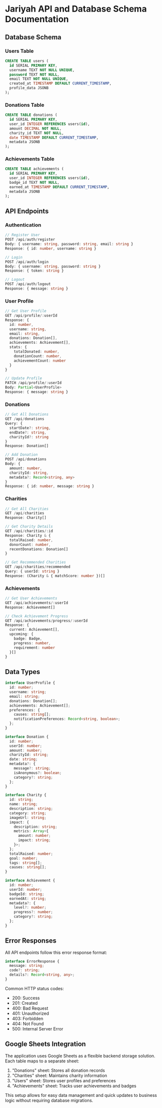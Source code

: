# Jariyah API and Database Schema Documentation

## Database Schema

### Users Table
```sql
CREATE TABLE users (
  id SERIAL PRIMARY KEY,
  username TEXT NOT NULL UNIQUE,
  password TEXT NOT NULL,
  email TEXT NOT NULL UNIQUE,
  created_at TIMESTAMP DEFAULT CURRENT_TIMESTAMP,
  profile_data JSONB
);
```

### Donations Table
```sql
CREATE TABLE donations (
  id SERIAL PRIMARY KEY,
  user_id INTEGER REFERENCES users(id),
  amount DECIMAL NOT NULL,
  charity_id TEXT NOT NULL,
  date TIMESTAMP DEFAULT CURRENT_TIMESTAMP,
  metadata JSONB
);
```

### Achievements Table
```sql
CREATE TABLE achievements (
  id SERIAL PRIMARY KEY,
  user_id INTEGER REFERENCES users(id),
  badge_id TEXT NOT NULL,
  earned_at TIMESTAMP DEFAULT CURRENT_TIMESTAMP,
  metadata JSONB
);
```

## API Endpoints

### Authentication
```typescript
// Register User
POST /api/auth/register
Body: { username: string, password: string, email: string }
Response: { id: number, username: string }

// Login
POST /api/auth/login
Body: { username: string, password: string }
Response: { token: string }

// Logout
POST /api/auth/logout
Response: { message: string }
```

### User Profile
```typescript
// Get User Profile
GET /api/profile/:userId
Response: {
  id: number,
  username: string,
  email: string,
  donations: Donation[],
  achievements: Achievement[],
  stats: {
    totalDonated: number,
    donationCount: number,
    achievementCount: number
  }
}

// Update Profile
PATCH /api/profile/:userId
Body: Partial<UserProfile>
Response: { message: string }
```

### Donations
```typescript
// Get All Donations
GET /api/donations
Query: { 
  startDate?: string, 
  endDate?: string,
  charityId?: string
}
Response: Donation[]

// Add Donation
POST /api/donations
Body: {
  amount: number,
  charityId: string,
  metadata?: Record<string, any>
}
Response: { id: number, message: string }
```

### Charities
```typescript
// Get All Charities
GET /api/charities
Response: Charity[]

// Get Charity Details
GET /api/charities/:id
Response: Charity & {
  totalRaised: number,
  donorCount: number,
  recentDonations: Donation[]
}

// Get Recommended Charities
GET /api/charities/recommended
Query: { userId: string }
Response: (Charity & { matchScore: number })[]
```

### Achievements
```typescript
// Get User Achievements
GET /api/achievements/:userId
Response: Achievement[]

// Check Achievement Progress
GET /api/achievements/progress/:userId
Response: {
  current: Achievement[],
  upcoming: {
    badge: Badge,
    progress: number,
    requirement: number
  }[]
}
```

## Data Types

```typescript
interface UserProfile {
  id: number;
  username: string;
  email: string;
  donations: Donation[];
  achievements: Achievement[];
  preferences: {
    causes: string[];
    notificationPreferences: Record<string, boolean>;
  };
}

interface Donation {
  id: number;
  userId: number;
  amount: number;
  charityId: string;
  date: string;
  metadata?: {
    message?: string;
    isAnonymous?: boolean;
    category?: string;
  };
}

interface Charity {
  id: string;
  name: string;
  description: string;
  category: string;
  imageUrl: string;
  impact: {
    description: string;
    metrics: Array<{
      amount: number;
      impact: string;
    }>;
  };
  totalRaised: number;
  goal: number;
  tags: string[];
  causes: string[];
}

interface Achievement {
  id: number;
  userId: number;
  badgeId: string;
  earnedAt: string;
  metadata?: {
    level?: number;
    progress?: number;
    category?: string;
  };
}
```

## Error Responses

All API endpoints follow this error response format:
```typescript
interface ErrorResponse {
  message: string;
  code?: string;
  details?: Record<string, any>;
}
```

Common HTTP status codes:
- 200: Success
- 201: Created
- 400: Bad Request
- 401: Unauthorized
- 403: Forbidden
- 404: Not Found
- 500: Internal Server Error

## Google Sheets Integration

The application uses Google Sheets as a flexible backend storage solution. Each table maps to a separate sheet:

1. "Donations" sheet: Stores all donation records
2. "Charities" sheet: Maintains charity information
3. "Users" sheet: Stores user profiles and preferences
4. "Achievements" sheet: Tracks user achievements and badges

This setup allows for easy data management and quick updates to business logic without requiring database migrations.
